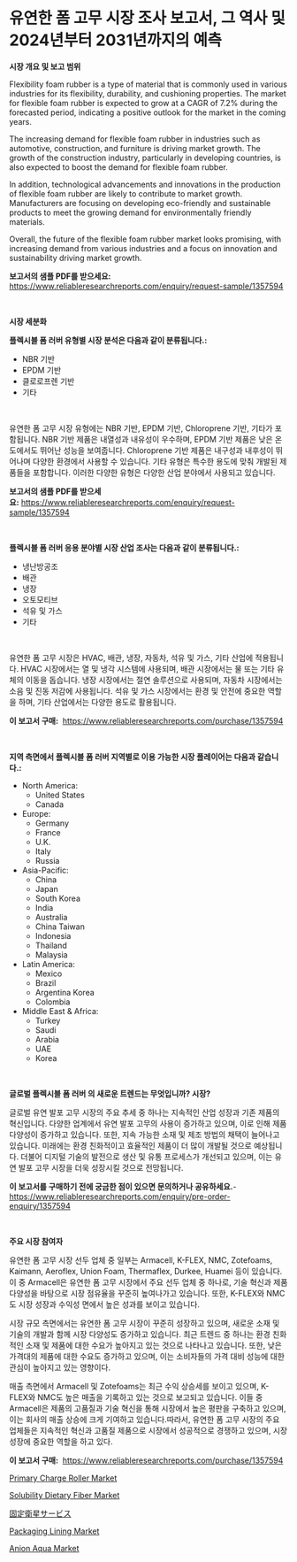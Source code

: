 <p><h1>유연한 폼 고무 시장 조사 보고서, 그 역사 및 2024년부터 2031년까지의 예측</h1></p><p><strong>시장 개요 및 보고 범위</strong></p>
<p><p>Flexibility foam rubber is a type of material that is commonly used in various industries for its flexibility, durability, and cushioning properties. The market for flexible foam rubber is expected to grow at a CAGR of 7.2% during the forecasted period, indicating a positive outlook for the market in the coming years. </p><p>The increasing demand for flexible foam rubber in industries such as automotive, construction, and furniture is driving market growth. The growth of the construction industry, particularly in developing countries, is also expected to boost the demand for flexible foam rubber. </p><p>In addition, technological advancements and innovations in the production of flexible foam rubber are likely to contribute to market growth. Manufacturers are focusing on developing eco-friendly and sustainable products to meet the growing demand for environmentally friendly materials. </p><p>Overall, the future of the flexible foam rubber market looks promising, with increasing demand from various industries and a focus on innovation and sustainability driving market growth.</p></p>
<p><strong>보고서의 샘플 PDF를 받으세요:</strong> <a href="https://www.reliableresearchreports.com/enquiry/request-sample/1357594">https://www.reliableresearchreports.com/enquiry/request-sample/1357594</a></p>
<p>&nbsp;</p>
<p><strong>시장 세분화</strong></p>
<p><strong>플렉시블 폼 러버 유형별 시장 분석은 다음과 같이 분류됩니다.:</strong></p>
<p><ul><li>NBR 기반</li><li>EPDM 기반</li><li>클로로프렌 기반</li><li>기타</li></ul></p>
<p>&nbsp;</p>
<p><p>유연한 폼 고무 시장 유형에는 NBR 기반, EPDM 기반, Chloroprene 기반, 기타가 포함됩니다. NBR 기반 제품은 내열성과 내유성이 우수하며, EPDM 기반 제품은 낮은 온도에서도 뛰어난 성능을 보여줍니다. Chloroprene 기반 제품은 내구성과 내후성이 뛰어나며 다양한 환경에서 사용할 수 있습니다. 기타 유형은 특수한 용도에 맞춰 개발된 제품들을 포함합니다. 이러한 다양한 유형은 다양한 산업 분야에서 사용되고 있습니다.</p></p>
<p><strong>보고서의 샘플 PDF를 받으세요:</strong>&nbsp;<a href="https://www.reliableresearchreports.com/enquiry/request-sample/1357594">https://www.reliableresearchreports.com/enquiry/request-sample/1357594</a></p>
<p>&nbsp;</p>
<p><strong> 플렉시블 폼 러버 응용 분야별 시장 산업 조사는 다음과 같이 분류됩니다.:</strong></p>
<p><ul><li>냉난방공조</li><li>배관</li><li>냉장</li><li>오토모티브</li><li>석유 및 가스</li><li>기타</li></ul></p>
<p>&nbsp;</p>
<p><p>유연한 폼 고무 시장은 HVAC, 배관, 냉장, 자동차, 석유 및 가스, 기타 산업에 적용됩니다. HVAC 시장에서는 열 및 냉각 시스템에 사용되며, 배관 시장에서는 물 또는 기타 유체의 이동을 돕습니다. 냉장 시장에서는 절연 솔루션으로 사용되며, 자동차 시장에서는 소음 및 진동 저감에 사용됩니다. 석유 및 가스 시장에서는 환경 및 안전에 중요한 역할을 하며, 기타 산업에서는 다양한 용도로 활용됩니다.</p></p>
<p><strong>이 보고서 구매:</strong>&nbsp; <a href="https://www.reliableresearchreports.com/purchase/1357594">https://www.reliableresearchreports.com/purchase/1357594</a></p>
<p>&nbsp;</p>
<p><strong>지역 측면에서 플렉시블 폼 러버 지역별로 이용 가능한 시장 플레이어는 다음과 같습니다.:</strong></p>
<p><ul>
    <li>
        North America:
        <ul>
            <li>United States</li>
            <li>Canada</li>
        </ul>
    </li>
    <li>
        Europe:
        <ul>
            <li>Germany</li>
            <li>France</li>
            <li>U.K.</li>
            <li>Italy</li>
            <li>Russia</li>
        </ul>
    </li>
    <li>
        Asia-Pacific:
        <ul>
            <li>China</li>
            <li>Japan</li>
            <li>South Korea</li>
            <li>India</li>
            <li>Australia</li>
            <li>China Taiwan</li>
            <li>Indonesia</li>
            <li>Thailand</li>
            <li>Malaysia</li>
        </ul>
    </li>
    <li>
        Latin America:
        <ul>
            <li>Mexico</li>
            <li>Brazil</li>
            <li>Argentina Korea</li>
            <li>Colombia</li>
        </ul>
    </li>
    <li>
        Middle East & Africa:
        <ul>
            <li>Turkey</li>
            <li>Saudi</li>
            <li>Arabia</li>
            <li>UAE</li>
            <li>Korea</li>
        </ul>
    </li>
    </ul></p>
<p>&nbsp;</p>
<p><strong>글로벌 플렉시블 폼 러버 의 새로운 트렌드는 무엇입니까? 시장?</strong></p>
<p><p>글로벌 유연 발포 고무 시장의 주요 추세 중 하나는 지속적인 산업 성장과 기존 제품의 혁신입니다. 다양한 업계에서 유연 발포 고무의 사용이 증가하고 있으며, 이로 인해 제품 다양성이 증가하고 있습니다. 또한, 지속 가능한 소재 및 제조 방법의 채택이 늘어나고 있습니다. 미래에는 환경 친화적이고 효율적인 제품이 더 많이 개발될 것으로 예상됩니다. 더불어 디지털 기술의 발전으로 생산 및 유통 프로세스가 개선되고 있으며, 이는 유연 발포 고무 시장을 더욱 성장시킬 것으로 전망됩니다.</p></p>
<p><strong>이 보고서를 구매하기 전에 궁금한 점이 있으면 문의하거나 공유하세요.</strong>- <a href="https://www.reliableresearchreports.com/enquiry/pre-order-enquiry/1357594">https://www.reliableresearchreports.com/enquiry/pre-order-enquiry/1357594</a></p>
<p>&nbsp;</p>
<p><strong>주요 시장 참여자</strong></p>
<p><p>유연한 폼 고무 시장 선두 업체 중 일부는 Armacell, K-FLEX, NMC, Zotefoams, Kaimann, Aeroflex, Union Foam, Thermaflex, Durkee, Huamei 등이 있습니다. 이 중 Armacell은 유연한 폼 고무 시장에서 주요 선두 업체 중 하나로, 기술 혁신과 제품 다양성을 바탕으로 시장 점유율을 꾸준히 높여나가고 있습니다. 또한, K-FLEX와 NMC도 시장 성장과 수익성 면에서 높은 성과를 보이고 있습니다. </p><p>시장 규모 측면에서는 유연한 폼 고무 시장이 꾸준히 성장하고 있으며, 새로운 소재 및 기술의 개발과 함께 시장 다양성도 증가하고 있습니다. 최근 트렌드 중 하나는 환경 친화적인 소재 및 제품에 대한 수요가 높아지고 있는 것으로 나타나고 있습니다. 또한, 낮은 가격대의 제품에 대한 수요도 증가하고 있으며, 이는 소비자들의 가격 대비 성능에 대한 관심이 높아지고 있는 영향이다.</p><p>매출 측면에서 Armacell 및 Zotefoams는 최근 수익 상승세를 보이고 있으며, K-FLEX와 NMC도 높은 매출을 기록하고 있는 것으로 보고되고 있습니다. 이들 중 Armacell은 제품의 고품질과 기술 혁신을 통해 시장에서 높은 평판을 구축하고 있으며, 이는 회사의 매출 상승에 크게 기여하고 있습니다.따라서, 유연한 폼 고무 시장의 주요 업체들은 지속적인 혁신과 고품질 제품으로 시장에서 성공적으로 경쟁하고 있으며, 시장 성장에 중요한 역할을 하고 있다.</p></p>
<p><strong>이 보고서 구매:</strong>&nbsp;&nbsp;<a href="https://www.reliableresearchreports.com/purchase/1357594">https://www.reliableresearchreports.com/purchase/1357594</a></p>
<p><p><a href="https://view.publitas.com/reportprime-1/primary-charge-roller-market-challenges-opportunities-and-growth-drivers-and-major-market-players-forecasted-for-period-from-2024-2031/">Primary Charge Roller Market</a></p><p><a href="https://issuu.com/reportprime-2/docs/solubility-dietary-fiber-market-size-2030.pptx">Solubility Dietary Fiber Market</a></p><p><a href="https://github.com/vhemk0794148/Market-Research-Report-List-1/blob/main/1107890194083.md">固定衛星サービス</a></p><p><a href="https://github.com/joannesouthgate/Market-Research-Report-List-2/blob/main/packaging-lining-market.md">Packaging Lining Market</a></p><p><a href="https://issuu.com/reportprime-2/docs/anion-aqua-market-size-2030.pptx">Anion Aqua Market</a></p></p>
